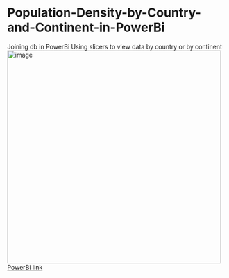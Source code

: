 # Population-Density-by-Country-and-Continent-in-PowerBi
Joining db in PowerBi
Using slicers to view data by country or by continent
<img width="492" alt="image" src="https://user-images.githubusercontent.com/121234311/228235207-1e412a54-7606-4d69-a52f-ba40b475bdb3.png">
[PowerBi link](https://app.powerbi.com/groups/me/reports/d8242ab7-c860-4243-9395-563e5c6ba61d/ReportSection)
